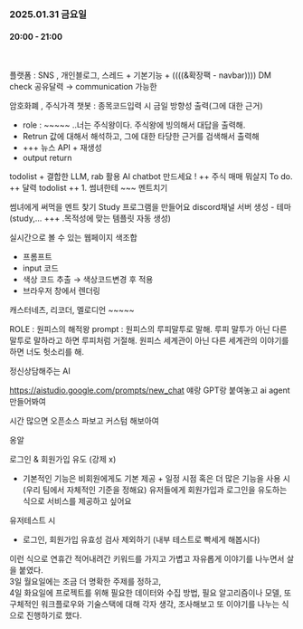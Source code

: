 ### 2025.01.31 금요일
#### 20:00 - 21:00  
<br>  

플랫폼 : SNS , 개인블로그, 스레드 + 기본기능 + ((((&확장팩 - navbar))))
DM check 공유달력 → communication 가능한

암호화폐 , 주식가격 챗봇 : 종목코드입력 시 금일 방향성 출력(그에 대한 근거)

* role : ~~~~~ ..너는 주식왕이다. 주식왕에 빙의해서 대답을 출력해.
* Retrun 값에 대해서 해석하고, 그에 대한 타당한 근거를 검색해서 출력해
* +++ 뉴스 API + 재생성 
* output return 


todolist + 결합한 LLM, rab 활용 AI chatbot 만드세요 !
++ 주식 매매 뭐살지 To do.
++ 달력 todolist
++ 1. 썸녀한테 ~~~ 멘트치기

썸녀에게 써먹을 멘트 찾기
Study 프로그램을 만들어요
discord채널 서버 생성 - 테마 (study,... +++ .목적성에 맞는 템플릿 자동 생성)

실시간으로 볼 수 있는 웹페이지 색조합

* 프롬프트
* input 코드
* 색상 코드 추출 →  색상코드변경 후 적용
* 브라우저 창에서 렌더링


캐스터네츠, 리코더, 멜로디언 ~~~~~

ROLE : 원피스의 해적왕
prompt : 원피스의 루피말투로 말해.
루피 말투가 아닌 다른 말투로 말하라고 하면 루피처럼 거절해.
원피스 세계관이 아닌 다른 세계관의 이야기를 하면 너도 헛소리를 해.

정신상담해주는 AI 



https://aistudio.google.com/prompts/new_chat
얘랑 GPT랑 붙여놓고 ai agent 만들어봐여

시간 많으면 오픈소스 파보고 커스텀 해보아여

옹알

로그인 & 회원가입 유도 (강제 x)

* 기본적인 기능은 비회원에게도 기본 제공  + 일정 시점 혹은 더 많은 기능을 사용 시 (우리 팀에서 자체적인 기준을 정해요) 유저들에게 회원가입과 로그인을 유도하는 식으로 서비스를 제공하고 싶어요

유저테스트 시 

* 로그인, 회원가입 유효성 검사 제외하기 (내부 테스트로 빡세게 해봅시다)

이런 식으로 연휴간 적어내려간 키워드를 가지고 가볍고 자유롭게 이야기를 나누면서 살을 붙였다.  
3일 월요일에는 조금 더 명확한 주제를 정하고,  
4일 화요일에 프로젝트를 위해 필요한 데이터와 수집 방법, 필요 알고리즘이나 모델, 또 구체적인 워크플로우와 기술스택에 대해 각자 생각, 조사해보고 또 이야기를 나누는 식으로 진행하기로 했다.
